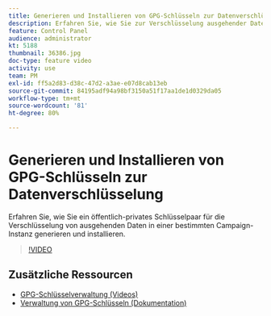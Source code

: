 ```yaml
---
title: Generieren und Installieren von GPG-Schlüsseln zur Datenverschlüsselung
description: Erfahren Sie, wie Sie zur Verschlüsselung ausgehender Daten ein Schlüsselpaar aus öffentlichem/privatem Schlüssel generieren und in einer bestimmten Campaign-Instanz installieren können.
feature: Control Panel
audience: administrator
kt: 5188
thumbnail: 36386.jpg
doc-type: feature video
activity: use
team: PM
exl-id: ff5a2d83-d38c-47d2-a3ae-e07d8cab13eb
source-git-commit: 84195adf94a98bf3150a51f17aa1de1d0329da05
workflow-type: tm+mt
source-wordcount: '81'
ht-degree: 80%

---
```


# Generieren und Installieren von GPG-Schlüsseln zur Datenverschlüsselung

Erfahren Sie, wie Sie ein öffentlich-privates Schlüsselpaar für die Verschlüsselung von ausgehenden Daten in einer bestimmten Campaign-Instanz generieren und installieren.

>[!VIDEO](https://video.tv.adobe.com/v/36386?quality=12)

## Zusätzliche Ressourcen

* [GPG-Schlüsselverwaltung (Videos)](./gpg-key-management-overview.md)
* [Verwaltung von GPG-Schlüsseln (Dokumentation)](https://experienceleague.adobe.com/docs/control-panel/using/instances-settings/gpg-keys-management.html?lang=de)
